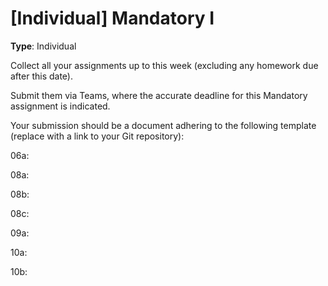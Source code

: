 # [Individual] Mandatory I

**Type**: Individual

Collect all your assignments up to this week (excluding any homework due after this date).

Submit them via Teams, where the accurate deadline for this Mandatory assignment is indicated.

Your submission should be a document adhering to the following template (replace <Link> with a link to your Git repository):


06a: <Link>

08a: <Link>

08b: <Link>

08c: <Link>

09a: <Link>

10a: <Link>

10b: <Link>



